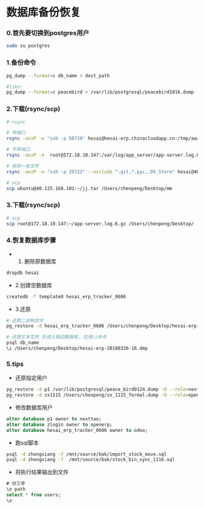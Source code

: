 # 数据库备份恢复

### 0.首先要切换到postgres用户 

```bash
sudo su postgres
```

### 1.备份命令

```bash
pg_dump --format=c db_name > dest_path

#like:
pg_dump --format=c peacebird > /var/lib/postgresql/peacebird1016.dump
```

### 2.下载(rsync/scp)

```bash
# rsync

# 带端口
rsync -avzP -e "ssh -p 58729" hesai@hesai-erp.chinacloudapp.cn:/tmp/aaa.sql ~/Desktop

# 不带端口
rsync -avzP -e  root@172.18.10.147:/var/log/app_server/app-server.log.6.gz /Users/chenpeng/

# 排除一些文件
rsync -avzP -e "ssh -p 29722" --exclude ".git,*.pyc,.DS_Store" hesai@40.73.113.181:~/odoo10 ~/Desktop/odoo10

# scp
scp ubuntu@40.125.168.101:~/jj.tar /Users/chenpeng/Desktop/mm


```


### 3.下载(rsync/scp)

```bash
# scp
scp root@172.18.10.147:~/app-server.log.6.gz /Users/chenpeng/Desktop/
```

### 4.恢复数据库步骤

- 1. 删除原数据库

```bash
dropdb hesai
```

- 2.创建空数据库

```sh
createdb -T template0 hesai_erp_tracker_0606
```

- 3.还原

```sh
# 还原二进制文件
pg_restore -d hesai_erp_tracker_0606 /Users/chenpeng/Desktop/hesai-erp-20180326-16.dmp

# 还原文本文件 先进入相应数据库, 在用\i命令
psql db_name
\i /Users/chenpeng/Desktop/hesai-erp-20180326-16.dmp
```

### 5.tips

- 还原指定用户

```sh
pg_restore -d p1 /var/lib/postgresql/peace_bird0124.dump -O --role=nexttao
pg_restore -d zx1115 /Users/chenpeng/zx_1115_formal.dump -O --role=openerp
```

- 修改数据库用户

```sql
alter database p1 owner to nexttao;
alter database zlogin owner to openerp;
alter database hesai_erp_tracker_0606 owner to odoo;
```

- 跑sql脚本

```sh
psql -d zhongxiang -f /mnt/source/bak/import_stock_move.sql
psql -d zhongxiang -f  /mnt/source/bak/stock_bin_sync_1116.sql
```

- 将执行结果输出到文件

```sql
# 分三步
\o path
select * from users;
\o
```
